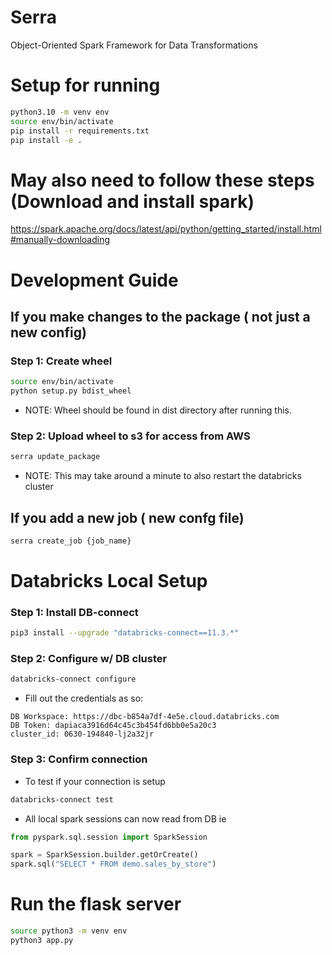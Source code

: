 # Serra
Object-Oriented Spark Framework for Data Transformations

# Setup for running

```bash
python3.10 -m venv env
source env/bin/activate
pip install -r requirements.txt
pip install -e .
```

# May also need to follow these steps (Download and install spark)
https://spark.apache.org/docs/latest/api/python/getting_started/install.html#manually-downloading

# Development Guide

## If you make changes to the package ( not just a new config)

### Step 1: Create wheel
```bash
source env/bin/activate
python setup.py bdist_wheel
```
* NOTE: Wheel should be found in dist directory after running this.

### Step 2: Upload wheel to s3 for access from AWS
```bash
serra update_package
```
* NOTE: This may take around a minute to also restart the databricks cluster

## If you add a new job ( new confg file)
```bash
serra create_job {job_name}
```

# Databricks Local Setup

### Step 1: Install DB-connect
```bash
pip3 install --upgrade "databricks-connect==11.3.*"
```

### Step 2: Configure w/ DB cluster
```bash
databricks-connect configure
```
* Fill out the credentials as so:
```
DB Workspace: https://dbc-b854a7df-4e5e.cloud.databricks.com
DB Token: dapiaca3916d64c45c3b454fd6bb0e5a20c3
cluster_id: 0630-194840-lj2a32jr
```

### Step 3: Confirm connection
* To test if your connection is setup
```bash
databricks-connect test
```

* All local spark sessions can now read from DB ie
```python
from pyspark.sql.session import SparkSession

spark = SparkSession.builder.getOrCreate()
spark.sql("SELECT * FROM demo.sales_by_store")
```


# Run the flask server
```bash
source python3 -m venv env
python3 app.py
```